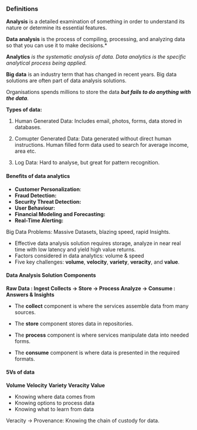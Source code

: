 ### Definitions

**Analysis** is a detailed examination of something in order to understand its nature or determine its essential features.

 **Data analysis** is the process of compiling, processing, and analyzing data so that you can use it to make decisions.*

**Analytics** *is the systematic analysis of data. Data analytics is the specific analytical process being applied.*

**Big data** is an industry term that has changed in recent years. Big data solutions are often part of data analysis solutions. 

Organisations spends millions to store the data ***but fails to do anything with the data***.

**Types of data:**

1. Human Generated Data: Includes email, photos, forms, data stored in databases.

2. Comupter Generated Data: Data generated without direct human instructions. Human filled form data used to search for average income, area etc.
3. Log Data: Hard to analyse, but great for pattern recognition.

#### Benefits of data analytics

- **Customer Personalization**: 
- **Fraud Detection:**
- **Security Threat Detection:**
- **User Behaviour:**
- **Financial Modeling and Forecasting:** 
- **Real-Time Alerting:**

Big Data Problems: Massive Datasets, blazing speed, rapid Insights.

- Effective data analysis solution requires storage, analyze in near real time with low latency and yield high value returns.
- Factors considered in data analytics: volume & speed
- Five key challenges: **volume**, **velocity**, **variety**, **veracity**, and **value**.

#### Data Analysis Solution Components

**Raw Data : Ingest Collects -> Store -> Process Analyze -> Consume : Answers & Insights**

- The **collect** component is where the services assemble data from many sources.
- The **store** component stores data in repositories.

- The **process** component is where services manipulate data into needed forms.

- The **consume** component is where data is presented in the required formats.

#### 5Vs of data

**Volume**	 **Velocity** 	**Variety**	**Veracity**	**Value**

- Knowing where data comes from
- Knowing options to process data
- Knowing what to learn from data

Veracity -> Provenance: Knowing the chain of custody for data.

